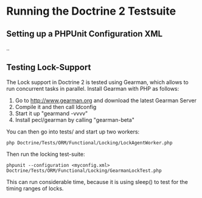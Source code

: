 # Running the Doctrine 2 Testsuite

## Setting up a PHPUnit Configuration XML

..

## Testing Lock-Support

The Lock support in Doctrine 2 is tested using Gearman, which allows to run concurrent tasks in parallel.
Install Gearman with PHP as follows:

1. Go to http://www.gearman.org and download the latest Gearman Server
2. Compile it and then call ldconfig
3. Start it up "gearmand -vvvv"
4. Install pecl/gearman by calling "gearman-beta"

You can then go into tests/ and start up two workers:

    php Doctrine/Tests/ORM/Functional/Locking/LockAgentWorker.php

Then run the locking test-suite:

    phpunit --configuration <myconfig.xml> Doctrine/Tests/ORM/Functional/Locking/GearmanLockTest.php

This can run considerable time, because it is using sleep() to test for the timing ranges of locks.
